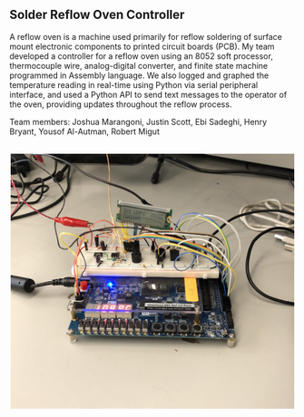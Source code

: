 ## Solder Reflow Oven Controller

A reflow oven is a machine used primarily for reflow soldering of surface mount electronic components to printed circuit boards (PCB). My team developed a controller for a reflow oven using an 8052 soft processor, thermocouple wire, analog-digital converter, and finite state machine programmed in Assembly language. We also logged and graphed the temperature reading in real-time using Python via serial peripheral interface, and used a Python API to send text messages to the operator of the oven, providing updates throughout the reflow process.

Team members: Joshua Marangoni, Justin Scott, Ebi Sadeghi, Henry Bryant, Yousof Al-Autman, Robert Migut

<p align="center">
  <br>
  <img src="Reflow_Controller.jpg" width="500">
</p>
